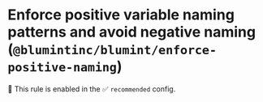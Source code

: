 # Enforce positive variable naming patterns and avoid negative naming (`@blumintinc/blumint/enforce-positive-naming`)

💼 This rule is enabled in the ✅ `recommended` config.

<!-- end auto-generated rule header -->
